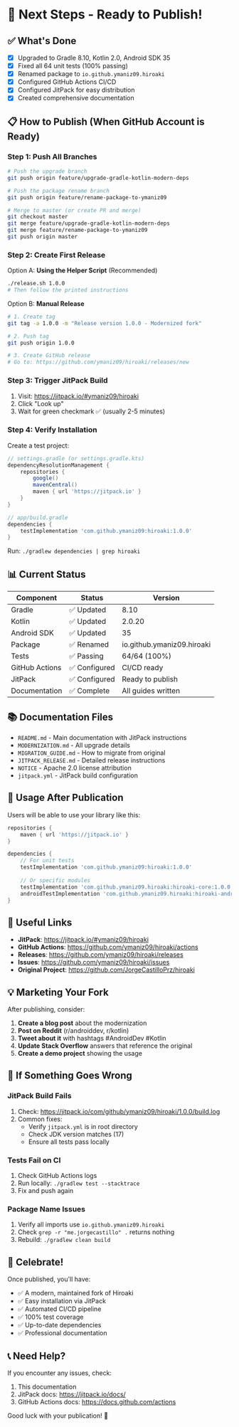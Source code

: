 # 🚀 Next Steps - Ready to Publish!

## ✅ What's Done

- [x] Upgraded to Gradle 8.10, Kotlin 2.0, Android SDK 35
- [x] Fixed all 64 unit tests (100% passing)
- [x] Renamed package to `io.github.ymaniz09.hiroaki`
- [x] Configured GitHub Actions CI/CD
- [x] Configured JitPack for easy distribution
- [x] Created comprehensive documentation

## 📋 How to Publish (When GitHub Account is Ready)

### Step 1: Push All Branches

```bash
# Push the upgrade branch
git push origin feature/upgrade-gradle-kotlin-modern-deps

# Push the package rename branch
git push origin feature/rename-package-to-ymaniz09

# Merge to master (or create PR and merge)
git checkout master
git merge feature/upgrade-gradle-kotlin-modern-deps
git merge feature/rename-package-to-ymaniz09
git push origin master
```

### Step 2: Create First Release

Option A: **Using the Helper Script** (Recommended)
```bash
./release.sh 1.0.0
# Then follow the printed instructions
```

Option B: **Manual Release**
```bash
# 1. Create tag
git tag -a 1.0.0 -m "Release version 1.0.0 - Modernized fork"

# 2. Push tag
git push origin 1.0.0

# 3. Create GitHub release
# Go to: https://github.com/ymaniz09/hiroaki/releases/new
```

### Step 3: Trigger JitPack Build

1. Visit: https://jitpack.io/#ymaniz09/hiroaki
2. Click "Look up"
3. Wait for green checkmark ✅ (usually 2-5 minutes)

### Step 4: Verify Installation

Create a test project:

```gradle
// settings.gradle (or settings.gradle.kts)
dependencyResolutionManagement {
    repositories {
        google()
        mavenCentral()
        maven { url 'https://jitpack.io' }
    }
}

// app/build.gradle
dependencies {
    testImplementation 'com.github.ymaniz09:hiroaki:1.0.0'
}
```

Run: `./gradlew dependencies | grep hiroaki`

## 📊 Current Status

| Component | Status | Version |
|-----------|--------|---------|
| Gradle | ✅ Updated | 8.10 |
| Kotlin | ✅ Updated | 2.0.20 |
| Android SDK | ✅ Updated | 35 |
| Package | ✅ Renamed | io.github.ymaniz09.hiroaki |
| Tests | ✅ Passing | 64/64 (100%) |
| GitHub Actions | ✅ Configured | CI/CD ready |
| JitPack | ✅ Configured | Ready to publish |
| Documentation | ✅ Complete | All guides written |

## 📚 Documentation Files

- `README.md` - Main documentation with JitPack instructions
- `MODERNIZATION.md` - All upgrade details
- `MIGRATION_GUIDE.md` - How to migrate from original
- `JITPACK_RELEASE.md` - Detailed release instructions
- `NOTICE` - Apache 2.0 license attribution
- `jitpack.yml` - JitPack build configuration

## 🎯 Usage After Publication

Users will be able to use your library like this:

```gradle
repositories {
    maven { url 'https://jitpack.io' }
}

dependencies {
    // For unit tests
    testImplementation 'com.github.ymaniz09:hiroaki:1.0.0'
    
    // Or specific modules
    testImplementation 'com.github.ymaniz09.hiroaki:hiroaki-core:1.0.0'
    androidTestImplementation 'com.github.ymaniz09.hiroaki:hiroaki-android:1.0.0'
}
```

## 🔗 Useful Links

- **JitPack**: https://jitpack.io/#ymaniz09/hiroaki
- **GitHub Actions**: https://github.com/ymaniz09/hiroaki/actions
- **Releases**: https://github.com/ymaniz09/hiroaki/releases
- **Issues**: https://github.com/ymaniz09/hiroaki/issues
- **Original Project**: https://github.com/JorgeCastilloPrz/hiroaki

## 💡 Marketing Your Fork

After publishing, consider:

1. **Create a blog post** about the modernization
2. **Post on Reddit** (r/androiddev, r/kotlin)
3. **Tweet about it** with hashtags #AndroidDev #Kotlin
4. **Update Stack Overflow** answers that reference the original
5. **Create a demo project** showing the usage

## 🐛 If Something Goes Wrong

### JitPack Build Fails

1. Check: https://jitpack.io/com/github/ymaniz09/hiroaki/1.0.0/build.log
2. Common fixes:
   - Verify `jitpack.yml` is in root directory
   - Check JDK version matches (17)
   - Ensure all tests pass locally

### Tests Fail on CI

1. Check GitHub Actions logs
2. Run locally: `./gradlew test --stacktrace`
3. Fix and push again

### Package Name Issues

1. Verify all imports use `io.github.ymaniz09.hiroaki`
2. Check `grep -r "me.jorgecastillo" .` returns nothing
3. Rebuild: `./gradlew clean build`

## 🎉 Celebrate!

Once published, you'll have:

- ✅ A modern, maintained fork of Hiroaki
- ✅ Easy installation via JitPack
- ✅ Automated CI/CD pipeline
- ✅ 100% test coverage
- ✅ Up-to-date dependencies
- ✅ Professional documentation

## 📞 Need Help?

If you encounter any issues, check:
1. This documentation
2. JitPack docs: https://jitpack.io/docs/
3. GitHub Actions docs: https://docs.github.com/actions

Good luck with your publication! 🚀


